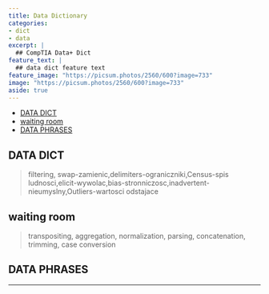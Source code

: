 ```yaml
---
title: Data Dictionary
categories:
- dict
- data
excerpt: |
  ## CompTIA Data+ Dict
feature_text: |  
  ## data dict feature text
feature_image: "https://picsum.photos/2560/600?image=733"
image: "https://picsum.photos/2560/600?image=733"
aside: true
---
```


- [DATA DICT](#data-dict)
- [waiting room](#waiting-room)
- [DATA PHRASES](#data-phrases)

## DATA DICT

> filtering, swap-zamienic,delimiters-ograniczniki,Census-spis ludnosci,elicit-wywolac,bias-stronniczosc,inadvertent-nieumyslny,Outliers-wartosci odstajace

## waiting room  

> transpositing, aggregation, normalization, parsing, concatenation, trimming, case conversion

## DATA PHRASES

---
